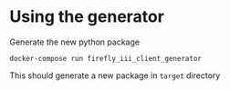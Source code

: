 # Using the generator

Generate the new python package

```
docker-compose run firefly_iii_client_generator
```

This should generate a new package in `target` directory